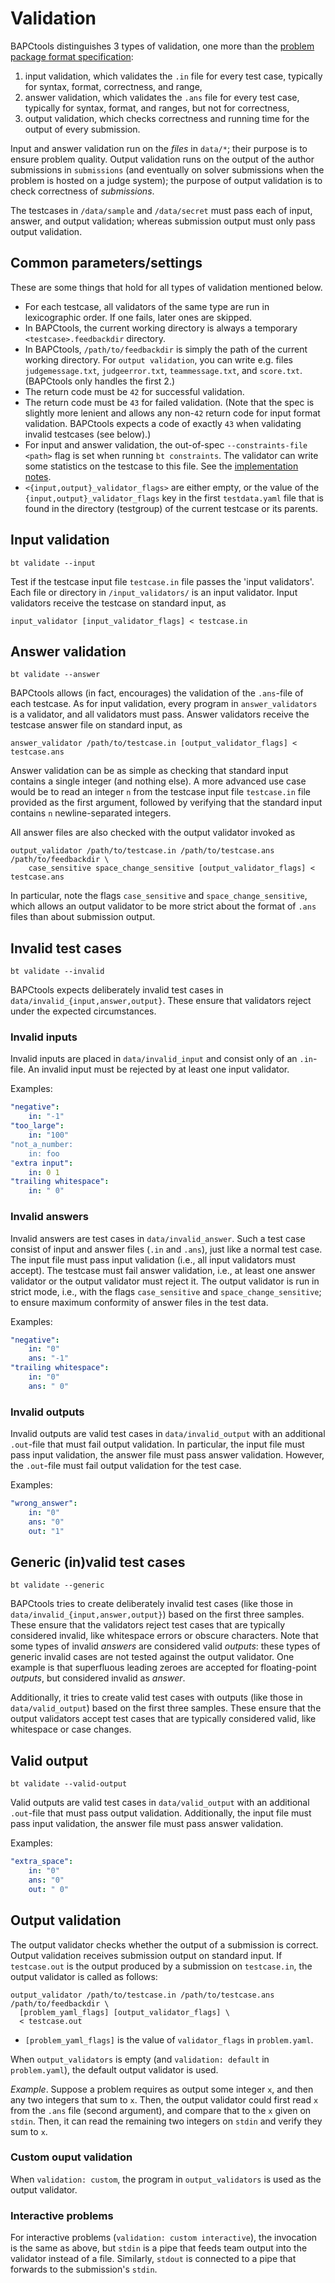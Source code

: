 # Validation

BAPCtools distinguishes 3 types of validation, one more than the [problem package format specification](https://www.kattis.com/problem-package-format/spec/problem_package_format#input-validators):

1. input validation, which validates the `.in` file for every test case, typically for syntax, format, correctness, and range,
2. answer validation, which validates the `.ans` file for every test case, typically for syntax, format, and ranges, but not for correctness,
3. output validation, which checks correctness and running time for the output of every submission.

Input and answer validation run on the _files_ in `data/*`; their purpose is to ensure problem quality.
Output validation runs on the output of the author submissions in `submissions` (and eventually on solver submissions when the problem is hosted on a judge system);
the purpose of output validation is to check correctness of _submissions_.

The testcases in `/data/sample` and `/data/secret` must pass each of input, answer, and output validation;
whereas submission output must only pass output validation.


## Common parameters/settings

These are some things that hold for all types of validation mentioned below.

- For each testcase, all validators of the same type are run in lexicographic order. If one
  fails, later ones are skipped.
- In BAPCtools, the current working directory is always a temporary
  `<testcase>.feedbackdir` directory.
- In BAPCtools, `/path/to/feedbackdir` is simply the path of the current
  working directory. For `output validation`, you can write e.g. files
  `judgemessage.txt`, `judgeerror.txt`, `teammessage.txt`, and `score.txt`.
  (BAPCtools only handles the first 2.)
- The return code must be `42` for successful validation.
- The return code must be `43` for failed validation. (Note that the spec is
  slightly more lenient and allows any non-`42` return code for input format
  validation. BAPCtools expects a code of exactly `43` when validating
  invalid testcases (see below).)
- For input and answer validation, the out-of-spec `--constraints-file
<path>` flag is set when running `bt constraints`. The validator can write some
  statistics on the testcase to this file. See the [implementation
  notes](implementation_notes.md#constraints-checking).
- `<{input,output}_validator_flags>` are either empty, or the value of the
  `{input,output}_validator_flags` key in the first `testdata.yaml` file that is found
  in the directory (testgroup) of the current testcase or its parents.

## Input validation

`bt validate --input`

Test if the testcase input file `testcase.in` file passes the 'input validators'. Each file or
directory in `/input_validators/` is an input validator.
Input validators receive the testcase on standard input, as

```
input_validator [input_validator_flags] < testcase.in
```

## Answer validation

`bt validate --answer`

BAPCtools allows (in fact, encourages) the validation of the `.ans`-file of each testcase.
As for input validation, every program in `answer_validators` is a validator, and all validators must pass.
Answer validators receive the testcase answer file on standard input, as
```
answer_validator /path/to/testcase.in [output_validator_flags] < testcase.ans
```

Answer validation can be as simple as checking that standard input contains a single integer (and nothing else).
A more advanced use case would be to read an integer `n` from the testcase input file `testcase.in` file provided as the first argument,
followed by verifying that the standard input contains `n` newline-separated integers.

All answer files are also checked with the output validator invoked as

```
output_validator /path/to/testcase.in /path/to/testcase.ans /path/to/feedbackdir \
    case_sensitive space_change_sensitive [output_validator_flags] < testcase.ans
```

In particular, note the flags `case_sensitive` and `space_change_sensitive`,
which allows an output validator to be more strict about the format of `.ans` files than about submission output.

## Invalid test cases

`bt validate --invalid`

BAPCtools expects deliberately invalid test cases in `data/invalid_{input,answer,output}`.
These ensure that validators reject under the expected circumstances.

### Invalid inputs

Invalid inputs are placed in `data/invalid_input` and consist only of an `.in`-file.
An invalid input must be rejected by at least one input validator.

Examples:

```yaml
"negative":
    in: "-1"
"too_large":
    in: "100"
"not_a_number:
    in: foo
"extra input":
    in: 0 1
"trailing whitespace":
    in: " 0"
```

### Invalid answers

Invalid answers are test cases in `data/invalid_answer`.
Such a test case consist of input and answer files (`.in` and `.ans`), just like a normal test case.
The input file must pass input validation (i.e., all input validators must accept).
The testcase must fail answer validation, i.e., at least one answer validator or the output validator must reject it.
The output validator is run in strict mode, i.e., with the flags `case_sensitive` and `space_change_sensitive`;
to ensure maximum conformity of answer files in the test data.

Examples:

```yaml
"negative":
    in: "0"
    ans: "-1"
"trailing whitespace":
    in: "0"
    ans: " 0"
```

### Invalid outputs

Invalid outputs are valid test cases in `data/invalid_output` with an additional `.out`-file that must fail output validation.
In particular, the input file must pass input validation, the answer file must pass answer validation.
However, the `.out`-file must fail output validation for the test case.

Examples:
```yaml
"wrong_answer":
    in: "0"
    ans: "0"
    out: "1"
```

## Generic (in)valid test cases

`bt validate --generic`

BAPCtools tries to create deliberately invalid test cases (like those in `data/invalid_{input,answer,output}`) based on the first three samples.
These ensure that the validators reject test cases that are typically considered invalid, like whitespace errors or obscure characters.
Note that some types of invalid _answers_ are considered valid _outputs_: these types of generic invalid cases are not tested against the output validator.
One example is that superfluous leading zeroes are accepted for floating-point _outputs_, but considered invalid as _answer_.

Additionally, it tries to create valid test cases with outputs (like those in `data/valid_output`) based on the first three samples.
These ensure that the output validators accept test cases that are typically considered valid, like whitespace or case changes.

## Valid output

`bt validate --valid-output`

Valid outputs are valid test cases in `data/valid_output` with an additional `.out`-file that must pass output validation.
Additionally, the input file must pass input validation, the answer file must pass answer validation.

Examples:
```yaml
"extra_space":
    in: "0"
    ans: "0"
    out: " 0"
```

## Output validation

The output validator checks whether the output of a submission is correct.
Output validation receives submission output on standard input.
If `testcase.out` is the output produced by a submission on `testcase.in`,
the output validator is called as follows:

```
output_validator /path/to/testcase.in /path/to/testcase.ans /path/to/feedbackdir \
  [problem_yaml_flags] [output_validator_flags] \
  < testcase.out
```

- `[problem_yaml_flags]` is the value of `validator_flags` in `problem.yaml`.

When `output_validators` is empty (and `validation: default` in `problem.yaml`), the default output validator is used.

_Example_.
Suppose a problem requires as output some integer `x`, and then any two integers
that sum to `x`. Then, the output validator could first read `x` from the `.ans`
file (second argument), and compare that to the `x` given on `stdin`. Then, it
can read the remaining two integers on `stdin` and verify they sum to `x`.

### Custom ouput validation

When `validation: custom`, the program in `output_validators` is used as the output validator.


### Interactive problems

For interactive problems (`validation: custom interactive`), the invocation is
the same as above, but `stdin` is a pipe that feeds team output into the
validator instead of a file.
Similarly, `stdout` is connected to a pipe that forwards to the submission's `stdin`.
